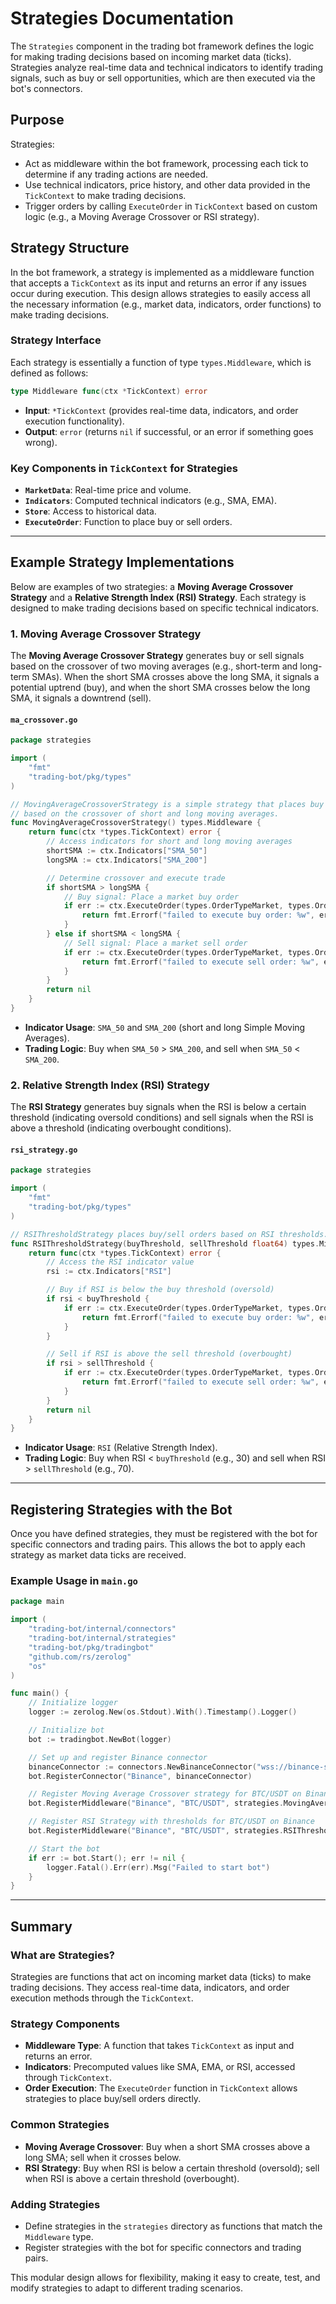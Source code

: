 # Strategies Documentation

The `Strategies` component in the trading bot framework defines the logic for making trading decisions based on incoming market data (ticks). Strategies analyze real-time data and technical indicators to identify trading signals, such as buy or sell opportunities, which are then executed via the bot's connectors.

## Purpose

Strategies:
- Act as middleware within the bot framework, processing each tick to determine if any trading actions are needed.
- Use technical indicators, price history, and other data provided in the `TickContext` to make trading decisions.
- Trigger orders by calling `ExecuteOrder` in `TickContext` based on custom logic (e.g., a Moving Average Crossover or RSI strategy).

## Strategy Structure

In the bot framework, a strategy is implemented as a middleware function that accepts a `TickContext` as its input and returns an error if any issues occur during execution. This design allows strategies to easily access all the necessary information (e.g., market data, indicators, order functions) to make trading decisions.

### Strategy Interface

Each strategy is essentially a function of type `types.Middleware`, which is defined as follows:

```go
type Middleware func(ctx *TickContext) error
```

- **Input**: `*TickContext` (provides real-time data, indicators, and order execution functionality).
- **Output**: `error` (returns `nil` if successful, or an error if something goes wrong).

### Key Components in `TickContext` for Strategies

- **`MarketData`**: Real-time price and volume.
- **`Indicators`**: Computed technical indicators (e.g., SMA, EMA).
- **`Store`**: Access to historical data.
- **`ExecuteOrder`**: Function to place buy or sell orders.

---

## Example Strategy Implementations

Below are examples of two strategies: a **Moving Average Crossover Strategy** and a **Relative Strength Index (RSI) Strategy**. Each strategy is designed to make trading decisions based on specific technical indicators.

### 1. Moving Average Crossover Strategy

The **Moving Average Crossover Strategy** generates buy or sell signals based on the crossover of two moving averages (e.g., short-term and long-term SMAs). When the short SMA crosses above the long SMA, it signals a potential uptrend (buy), and when the short SMA crosses below the long SMA, it signals a downtrend (sell).

#### `ma_crossover.go`

```go
package strategies

import (
    "fmt"
    "trading-bot/pkg/types"
)

// MovingAverageCrossoverStrategy is a simple strategy that places buy or sell orders
// based on the crossover of short and long moving averages.
func MovingAverageCrossoverStrategy() types.Middleware {
    return func(ctx *types.TickContext) error {
        // Access indicators for short and long moving averages
        shortSMA := ctx.Indicators["SMA_50"]
        longSMA := ctx.Indicators["SMA_200"]

        // Determine crossover and execute trade
        if shortSMA > longSMA {
            // Buy signal: Place a market buy order
            if err := ctx.ExecuteOrder(types.OrderTypeMarket, types.OrderSideBuy, 1.0, 0); err != nil {
                return fmt.Errorf("failed to execute buy order: %w", err)
            }
        } else if shortSMA < longSMA {
            // Sell signal: Place a market sell order
            if err := ctx.ExecuteOrder(types.OrderTypeMarket, types.OrderSideSell, 1.0, 0); err != nil {
                return fmt.Errorf("failed to execute sell order: %w", err)
            }
        }
        return nil
    }
}
```

- **Indicator Usage**: `SMA_50` and `SMA_200` (short and long Simple Moving Averages).
- **Trading Logic**: Buy when `SMA_50` > `SMA_200`, and sell when `SMA_50` < `SMA_200`.

### 2. Relative Strength Index (RSI) Strategy

The **RSI Strategy** generates buy signals when the RSI is below a certain threshold (indicating oversold conditions) and sell signals when the RSI is above a threshold (indicating overbought conditions).

#### `rsi_strategy.go`

```go
package strategies

import (
    "fmt"
    "trading-bot/pkg/types"
)

// RSIThresholdStrategy places buy/sell orders based on RSI thresholds.
func RSIThresholdStrategy(buyThreshold, sellThreshold float64) types.Middleware {
    return func(ctx *types.TickContext) error {
        // Access the RSI indicator value
        rsi := ctx.Indicators["RSI"]

        // Buy if RSI is below the buy threshold (oversold)
        if rsi < buyThreshold {
            if err := ctx.ExecuteOrder(types.OrderTypeMarket, types.OrderSideBuy, 1.0, 0); err != nil {
                return fmt.Errorf("failed to execute buy order: %w", err)
            }
        }

        // Sell if RSI is above the sell threshold (overbought)
        if rsi > sellThreshold {
            if err := ctx.ExecuteOrder(types.OrderTypeMarket, types.OrderSideSell, 1.0, 0); err != nil {
                return fmt.Errorf("failed to execute sell order: %w", err)
            }
        }
        return nil
    }
}
```

- **Indicator Usage**: `RSI` (Relative Strength Index).
- **Trading Logic**: Buy when RSI < `buyThreshold` (e.g., 30) and sell when RSI > `sellThreshold` (e.g., 70).

---

## Registering Strategies with the Bot

Once you have defined strategies, they must be registered with the bot for specific connectors and trading pairs. This allows the bot to apply each strategy as market data ticks are received.

### Example Usage in `main.go`

```go
package main

import (
    "trading-bot/internal/connectors"
    "trading-bot/internal/strategies"
    "trading-bot/pkg/tradingbot"
    "github.com/rs/zerolog"
    "os"
)

func main() {
    // Initialize logger
    logger := zerolog.New(os.Stdout).With().Timestamp().Logger()

    // Initialize bot
    bot := tradingbot.NewBot(logger)

    // Set up and register Binance connector
    binanceConnector := connectors.NewBinanceConnector("wss://binance-stream-url", "https://binance-api-url", "your-api-key")
    bot.RegisterConnector("Binance", binanceConnector)

    // Register Moving Average Crossover strategy for BTC/USDT on Binance
    bot.RegisterMiddleware("Binance", "BTC/USDT", strategies.MovingAverageCrossoverStrategy())

    // Register RSI Strategy with thresholds for BTC/USDT on Binance
    bot.RegisterMiddleware("Binance", "BTC/USDT", strategies.RSIThresholdStrategy(30, 70))

    // Start the bot
    if err := bot.Start(); err != nil {
        logger.Fatal().Err(err).Msg("Failed to start bot")
    }
}
```

---

## Summary

### What are Strategies?

Strategies are functions that act on incoming market data (ticks) to make trading decisions. They access real-time data, indicators, and order execution methods through the `TickContext`.

### Strategy Components

- **Middleware Type**: A function that takes `TickContext` as input and returns an error.
- **Indicators**: Precomputed values like SMA, EMA, or RSI, accessed through `TickContext`.
- **Order Execution**: The `ExecuteOrder` function in `TickContext` allows strategies to place buy/sell orders directly.

### Common Strategies

- **Moving Average Crossover**: Buy when a short SMA crosses above a long SMA; sell when it crosses below.
- **RSI Strategy**: Buy when RSI is below a certain threshold (oversold); sell when RSI is above a certain threshold (overbought).

### Adding Strategies

- Define strategies in the `strategies` directory as functions that match the `Middleware` type.
- Register strategies with the bot for specific connectors and trading pairs.

This modular design allows for flexibility, making it easy to create, test, and modify strategies to adapt to different trading scenarios.